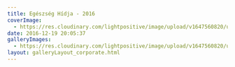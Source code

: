 ```yaml
---
title: Egészség Hídja - 2016
coverImage:
  - https://res.cloudinary.com/lightpositive/image/upload/v1647560820/uploads/Eg%C3%A9szs%C3%A9g%20H%C3%ADdja%20-%202016/20161029_180853.jpg
date: 2016-12-19 20:05:37
galleryImages: 
  - https://res.cloudinary.com/lightpositive/image/upload/v1647560820/uploads/Eg%C3%A9szs%C3%A9g%20H%C3%ADdja%20-%202016/20161029_180853.jpg
layout: galleryLayout_corporate.html
---
```

